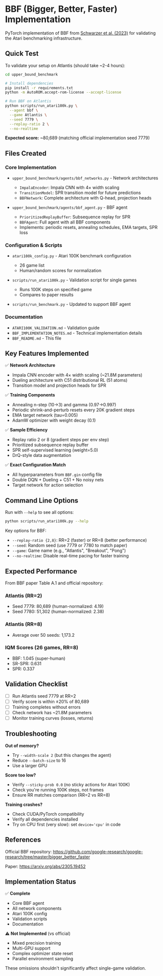 # BBF (Bigger, Better, Faster) Implementation

PyTorch implementation of BBF from [Schwarzer et al. (2023)](https://arxiv.org/abs/2305.19452) for validating the Atari benchmarking infrastructure.

## Quick Test

To validate your setup on Atlantis (should take ~2-4 hours):

```bash
cd upper_bound_benchmark

# Install dependencies
pip install -r requirements.txt
python -m AutoROM.accept-rom-license --accept-license

# Run BBF on Atlantis
python scripts/run_atari100k.py \
  --agent bbf \
  --game Atlantis \
  --seed 7779 \
  --replay-ratio 2 \
  --no-realtime
```

**Expected score:** ~80,689 (matching official implementation seed 7779)

## Files Created

### Core Implementation
- `upper_bound_benchmark/agents/bbf_networks.py` - Network architectures
  - `ImpalaEncoder`: Impala CNN with 4× width scaling
  - `TransitionModel`: SPR transition model for future predictions
  - `BBFNetwork`: Complete architecture with Q-head, projection heads
  
- `upper_bound_benchmark/agents/bbf_agent.py` - BBF agent
  - `PrioritizedReplayBuffer`: Subsequence replay for SPR
  - `BBFAgent`: Full agent with all BBF components
  - Implements: periodic resets, annealing schedules, EMA targets, SPR loss

### Configuration & Scripts
- `atari100k_config.py` - Atari 100K benchmark configuration
  - 26 game list
  - Human/random scores for normalization
  
- `scripts/run_atari100k.py` - Validation script for single games
  - Runs 100K steps on specified game
  - Compares to paper results
  
- `scripts/run_benchmark.py` - Updated to support BBF agent

### Documentation
- `ATARI100K_VALIDATION.md` - Validation guide
- `BBF_IMPLEMENTATION_NOTES.md` - Technical implementation details
- `BBF_README.md` - This file

## Key Features Implemented

✅ **Network Architecture**
- Impala CNN encoder with 4× width scaling (~21.8M parameters)
- Dueling architecture with C51 distributional RL (51 atoms)
- Transition model and projection heads for SPR

✅ **Training Components**
- Annealing n-step (10→3) and gamma (0.97→0.997)
- Periodic shrink-and-perturb resets every 20K gradient steps
- EMA target network (tau=0.005)
- AdamW optimizer with weight decay (0.1)

✅ **Sample Efficiency**
- Replay ratio 2 or 8 (gradient steps per env step)
- Prioritized subsequence replay buffer
- SPR self-supervised learning (weight=5.0)
- DrQ-style data augmentation

✅ **Exact Configuration Match**
- All hyperparameters from `BBF.gin` config file
- Double DQN + Dueling + C51 + No noisy nets
- Target network for action selection

## Command Line Options

Run with `--help` to see all options:

```bash
python scripts/run_atari100k.py --help
```

Key options for BBF:
- `--replay-ratio {2,8}`: RR=2 (faster) or RR=8 (better performance)
- `--seed`: Random seed (use 7779 or 7780 to match paper)
- `--game`: Game name (e.g., "Atlantis", "Breakout", "Pong")
- `--no-realtime`: Disable real-time pacing for faster training

## Expected Performance

From BBF paper Table A.1 and official repository:

### Atlantis (RR=2)
- Seed 7779: 80,689 (human-normalized: 4.19)
- Seed 7780: 51,302 (human-normalized: 2.38)

### Atlantis (RR=8) 
- Average over 50 seeds: 1,173.2

### IQM Scores (26 games, RR=8)
- BBF: 1.045 (super-human)
- SR-SPR: 0.631
- SPR: 0.337

## Validation Checklist

- [ ] Run Atlantis seed 7779 at RR=2
- [ ] Verify score is within ±20% of 80,689
- [ ] Training completes without errors
- [ ] Check network has ~21.8M parameters
- [ ] Monitor training curves (losses, returns)

## Troubleshooting

**Out of memory?**
- Try `--width-scale 2` (but this changes the agent)
- Reduce `--batch-size` to 16
- Use a larger GPU

**Score too low?**
- Verify `--sticky-prob 0.0` (no sticky actions for Atari 100K)
- Check you're running 100K steps, not frames
- Ensure RR matches comparison (RR=2 vs RR=8)

**Training crashes?**
- Check CUDA/PyTorch compatibility
- Verify all dependencies installed
- Try on CPU first (very slow): set `device='cpu'` in code

## References

Official BBF repository: https://github.com/google-research/google-research/tree/master/bigger_better_faster

Paper: https://arxiv.org/abs/2305.19452

## Implementation Status

✅ **Complete**
- Core BBF agent
- All network components
- Atari 100K config
- Validation scripts
- Documentation

⚠️ **Not Implemented** (vs official)
- Mixed precision training
- Multi-GPU support
- Complex optimizer state reset
- Parallel environment sampling

These omissions shouldn't significantly affect single-game validation.

